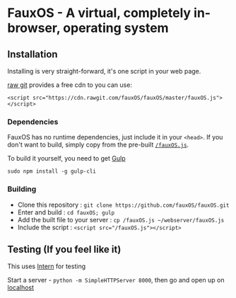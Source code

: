 # FauxOS - A virtual, completely in-browser, operating system

## Installation

Installing is very straight-forward, it's one script in your web page.

[raw git](https://rawgit.com/) provides a free cdn to you can use:

`<script src="https://cdn.rawgit.com/fauxOS/fauxOS/master/fauxOS.js"></script>`

### Dependencies

FauxOS has no runtime dependencies, just include it in your `<head>`.
If you don't want to build, simply copy from the pre-built [`/fauxOS.js`](https://raw.githubusercontent.com/fauxOS/fauxOS/master/fauxOS.js).

To build it yourself, you need to get [Gulp](http://gulpjs.com)

`sudo npm install -g gulp-cli`

### Building

+ Clone this repository : `git clone https://github.com/fauxOS/fauxOS.git`
+ Enter and build : `cd fauxOS; gulp`
+ Add the built file to your server : `cp /fauxOS.js ~/webserver/fauxOS.js`
+ Include the script : `<script src="/fauxOS.js"></script>`

## Testing (If you feel like it)

This uses [Intern](https://theintern.github.io) for testing

Start a server - `python -m SimpleHTTPServer 8000`, then go and open up on [localhost](http://localhost:8000)